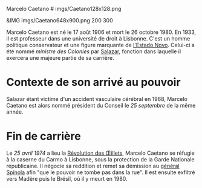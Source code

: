 Marcelo Caetano # imgs/Caetano128x128.png

&IMG imgs/Caetano648x900.png 200 300

Marcelo Caetano est né le 17 août 1906 et mort le 26 octobre 1980. En 1933, il est professeur dans une université de droit à Lisbonne.
C'est un homme politique conservateur et une figure marquante de [l'Estado Novo](articles/02_Gouvernement_Sal.md). Celui-ci a été nommé *ministre des Colonies* par [Salazar](articles/01_Salazar.md), fonction dans laquelle il exercera une majeure partie de sa carrière.


# Contexte de son arrivé au pouvoir 
Salazar étant victime d'un accident vasculaire cérébral en 1968, Marcelo Caetano est alors nommé président du Conseil le *25 septembre* de la même année.

# Fin de carrière
Le *25 avril 1974* a lieu la [Révolution des Œillets](articles/04_Revo_Oeillet.md), Marcelo Caetano se réfugie à la caserne du Carmo à Lisbonne, sous la protection de la Garde Nationale républicaine. Il négocie sa reddition et remet sa démission au [général Spínola](articles/06_Antonio_Spinola.md) afin "que le pouvoir ne tombe pas dans la rue".
Il est ensuite exfiltré vers Madère puis le Brésil, où il y meurt en 1980.